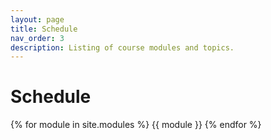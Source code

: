 ```yaml
---
layout: page
title: Schedule
nav_order: 3
description: Listing of course modules and topics.
---
```


# Schedule

{% for module in site.modules %}
{{ module }}
{% endfor %}
